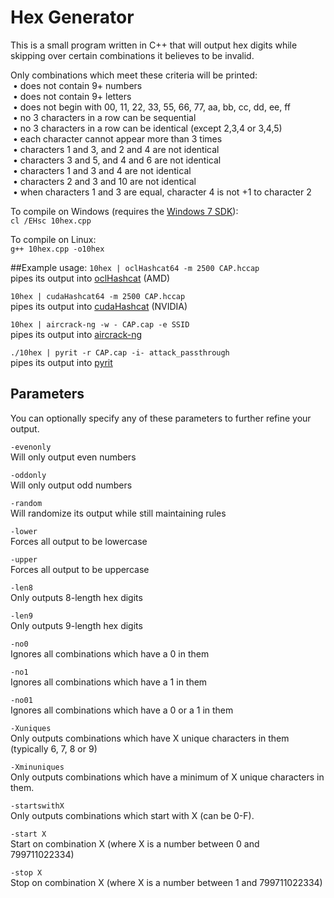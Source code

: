 # Hex Generator
This is a small program written in C++ that will output hex digits while skipping over certain combinations it believes to be invalid.

Only combinations which meet these criteria will be printed:<br>
&nbsp;&bull; does not contain 9+ numbers<br>
&nbsp;&bull; does not contain 9+ letters<br>
&nbsp;&bull; does not begin with 00, 11, 22, 33, 55, 66, 77, aa, bb, cc, dd, ee, ff<br>
&nbsp;&bull; no 3 characters in a row can be sequential<br>
&nbsp;&bull; no 3 characters in a row can be identical (except 2,3,4 or 3,4,5)<br>
&nbsp;&bull; each character cannot appear more than 3 times<br>
&nbsp;&bull; characters 1 and 3, and 2 and 4 are not identical<br>
&nbsp;&bull; characters 3 and 5, and 4 and 6 are not identical<br>
&nbsp;&bull; characters 1 and 3 and 4 are not identical<br>
&nbsp;&bull; characters 2 and 3 and 10 are not identical<br>
&nbsp;&bull; when characters 1 and 3 are equal, character 4 is not +1 to character 2<br>

To compile on Windows (requires the <a href="http://www.microsoft.com/en-us/download/details.aspx?id=8279">Windows 7 SDK</a>):<br>
`cl /EHsc 10hex.cpp`

To compile on Linux:<br>
`g++ 10hex.cpp -o10hex`

##Example usage:
`10hex | oclHashcat64 -m 2500 CAP.hccap`<br>
pipes its output into <a href="http://hashcat.net/oclhashcat/">oclHashcat</a> (AMD)

`10hex | cudaHashcat64 -m 2500 CAP.hccap`<br>
pipes its output into <a href="http://hashcat.net/oclhashcat/">cudaHashcat</a> (NVIDIA)

`10hex | aircrack-ng -w - CAP.cap -e SSID`<br>
pipes its output into <a href="http://www.aircrack-ng.org/">aircrack-ng</a>

`./10hex | pyrit -r CAP.cap -i- attack_passthrough`<br>
pipes its output into <a href="https://code.google.com/p/pyrit/">pyrit</a>

## Parameters
You can optionally specify any of these parameters to further refine your output.

`-evenonly`<br>
Will only output even numbers<br>

`-oddonly`<br>
Will only output odd numbers<br>

`-random`<br>
Will randomize its output while still maintaining rules<br>

`-lower`<br>
Forces all output to be lowercase<br>

`-upper`<br>
Forces all output to be uppercase<br>

`-len8`<br>
Only outputs 8-length hex digits<br>

`-len9`<br>
Only outputs 9-length hex digits<br>

`-no0`<br>
Ignores all combinations which have a 0 in them<br>
 
`-no1`<br>
Ignores all combinations which have a 1 in them<br>
 
`-no01`<br>
Ignores all combinations which have a 0 or a 1 in them<br>

`-Xuniques`<br>
Only outputs combinations which have X unique characters in them (typically 6, 7, 8 or 9)<br>

`-Xminuniques`<br>
Only outputs combinations which have a minimum of X unique characters in them.<br>

`-startswithX`<br>
Only outputs combinations which start with X (can be 0-F).<br>

`-start X`<br>
Start on combination X (where X is a number between 0 and 799711022334)<br>

`-stop X`<br>
Stop on combination X (where X is a number between 1 and 799711022334)<br>

